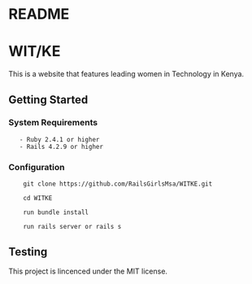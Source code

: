 # README

# **WIT/KE**

This is a website that features leading women in Technology in Kenya.
    
  ## **Getting Started** 

  ### **System Requirements**
       - Ruby 2.4.1 or higher
       - Rails 4.2.9 or higher
  ### **Configuration**
  
        git clone https://github.com/RailsGirlsMsa/WITKE.git
        
        cd WITKE
        
        run bundle install
        
        run rails server or rails s

 ## **Testing**
 
 
 This project is lincenced under the MIT license.



